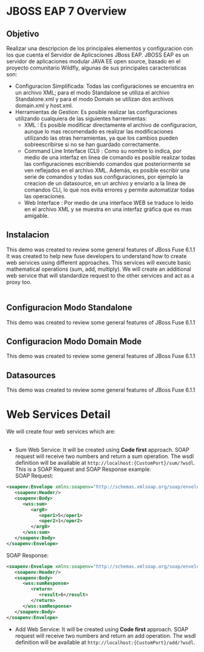 # JBOSS EAP 7 Overview

## Objetivo
Realizar una descripcion de los principales elementos y configuracion con los que cuenta el Servidor de Aplicsciones JBoss EAP.
JBOSS EAP es un servidor de aplicaciones modular JAVA EE open source, basado en el proyecto comunitario Wildfly, algunas de sus principales caracteristicas son:
 * Configuracion Simplificada: Todas las configuraciones se encuentra en un archivo XML; para el modo Standalone se utiliza el archivo Standalone.xml y para el modo Domain se utilizan dos archivos domain.xml y host.xml.
 * Herramientas de Gestion: Es posible realizar las configuraciones utilizando cualquiera de las siguientes harremientas:
   * XML : Es posible modificar directamente el archivo de configuracion, aunque lo mas recomendado es realizar las modificaciones utilizando las otras herramientas, ya que los cambios pueden sobreescribirse si no se han guardado correctamente.
   * Command Line Interface (CLI) : Como su nombre lo indica, por medio de una interfaz en linea de comando es posible realizar todas las configuraciones escribiendo comandos que posteriormente se ven reflejados en el archivo XML. Además, es posible escribir una serie de comandos y todas sus configuraciones, por ejemplo la creacion de un datasource, en un archivo y enviarlo a la linea de comandos CLI, lo que nos evita errores y permite automatizar todas las operaciones.
   * Web Interface : Por medio de una interface WEB se traduce lo leido en el archivo XML y se muestra en una interfaz gráfica que es mas amigable.

## Instalacion
This demo was created to review some general features of JBoss Fuse 6.1.1 <br/>
It was created to help new fuse developers to understand how to create web services using different approaches. This services will execute basic mathematical operations (sum, add, multiply). We will create an additional web service that will standardize request to the other services and act as a proxy too.<br/><br/>

## Configuracion Modo Standalone
This demo was created to review some general features of JBoss Fuse 6.1.1 <br/>

## Configuracion Modo Domain Mode
This demo was created to review some general features of JBoss Fuse 6.1.1 <br/>

## Datasources
This demo was created to review some general features of JBoss Fuse 6.1.1 <br/>

# Web Services Detail

We will create four web services which are: <br/><br/>
 * Sum Web Service:  It will be created using **Code first** approach. SOAP request will receive two numbers and return a sum operation. 
The wsdl definition will be available at `http://localhost:{CustomPort}/sum/?wsdl`.<br/>
This is a SOAP Request and SOAP Response example:<br/>
SOAP Request: <br/>
```XML
<soapenv:Envelope xmlns:soapenv="http://schemas.xmlsoap.org/soap/envelope/" xmlns:wss="http://wssuma.ws.demos.fuse.redhat.com/">
   <soapenv:Header/>
   <soapenv:Body>
      <wss:sum>
         <arg0>
            <oper1>5</oper1>
            <oper2>1</oper2>
         </arg0>
      </wss:sum>
   </soapenv:Body>
</soapenv:Envelope>
```
SOAP Response: <br/>
```XML
<soapenv:Envelope xmlns:soapenv="http://schemas.xmlsoap.org/soap/envelope/" xmlns:wss="http://wssuma.ws.demos.fuse.redhat.com/">
   <soapenv:Header/>
   <soapenv:Body>
      <wss:sumResponse>
         <return>
            <result>6</result>
         </return>
      </wss:sumResponse>
   </soapenv:Body>
</soapenv:Envelope>
```

 * Add Web Service:  It will be created using **Code first** approach. SOAP request will receive two numbers and return an add operation.  The wsdl definition will be available at `http://localhost:{CustomPort}/add/?wsdl`.<br/>
